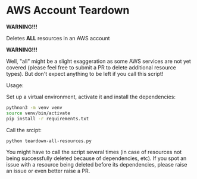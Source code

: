 # AWS Account Teardown

**WARNING!!!**

Deletes **ALL** resources in an AWS account

**WARNING!!!**

Well, "all" might be a slight exaggeration as some AWS services are not yet covered (please feel free to submit a PR to delete additional resource types).
But don't expect anything to be left if you call this script!

Usage:

Set up a virtual environment, activate it and install the dependencies:

```bash
pythnon3 -m venv venv
source venv/bin/activate
pip install -r requirements.txt
```

Call the srcipt:

```bash
python teardown-all-resources.py
```

You might have to call the script several times (in case of resources not being successfully deleted because of dependencies, etc). If you spot an issue with a resource being deleted before its dependencies, please raise an issue or even better raise a PR.
